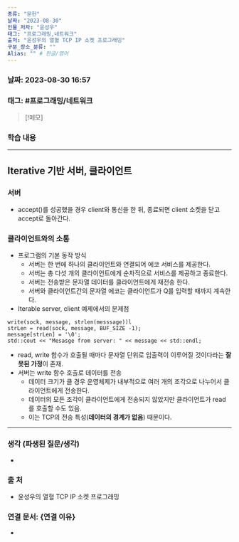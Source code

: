 ```yaml
---
종류: "문헌"
날짜: "2023-08-30"
인물_저자: "윤성우"
태그: "프로그래밍,네트워크"
출처: "윤성우의 열혈 TCP IP 소켓 프로그래밍"
구분_장소_분류: ""
Alias: "" # 한글/영어
---
```


### 날짜: 2023-08-30 16:57
### 태그: #프로그래밍/네트워크

>[!메모]
> 

### 학습 내용
---
## Iterative 기반 서버, 클라이언트
### 서버
- accept()를 성공했을 경우 client와 통신을 한 뒤, 종료되면 client 소켓을 닫고 accept로 돌아간다.
### 클라이언트와의 소통
- 프로그램의 기본 동작 방식
	- 서버는 한 번에 하나의 클라이언트와 연결되어 에코 서비스를 제공한다.
	- 서버는 총 다섯 개의 클라이언트에게 순차적으로 서비스를 제공하고 종료한다.
	- 서버는 전송받은 문자열 데이터를 클라이언트에게 재전송 한다.
	- 서버와 클라이언트간의 문자열 에코는 클라이언트가 Q를 입력할 때까지 계속한다.
- Iterable server, client 예제에서의 문제점
```
write(sock, message, strlen(messsage))l
strLen = read(sock, message, BUF_SIZE -1);
message[strLen] = '\0';
std::cout << "Mesasge from server: " << message << std::endl;
```
- read, write 함수가 호출될 때마다 문자열 단위로 입출력이 이루어질 것이다라는 **잘못된 가정**이 존재.
- 서버는 write 함수 호출로 데이터를 전송
	- 데이터 크기가 클 경우 운영체제가 내부적으로 여러 개의 조각으로 나누어서 클라이언트에게 전송한다.
	- 데이터의 모든 조각이 클라이언트에게 전송되지 않았지만 클라이언트가 read를 호출할 수도 있음.
	- 이는 TCP의 전송 특성(**데이터의 경계가 없음**) 때문이다.
---
### 생각 (파생된 질문/생각)
- 
### 출 처
- 윤성우의 열혈 TCP IP 소켓 프로그래밍

### 연결 문서: {연결 이유}
- 